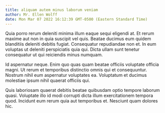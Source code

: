 ```yaml
---
title: aliquam autem minus laborum veniam
author: Mr. Ellen Wolff
date: Mon Mar 07 2022 16:12:39 GMT-0500 (Eastern Standard Time)
---
```

Quia porro rerum deleniti minima illum eaque sequi eligendi at. Et rerum maxime aut non in quia suscipit vel quis. Beatae ducimus eum quidem blanditiis deleniti debitis fugiat. Consequatur repudiandae non et. In eum voluptas ut deleniti perspiciatis quia qui. Dicta ullam sunt tenetur consequatur ut qui reiciendis minus numquam.

 Id aspernatur neque. Enim quo quas quam beatae officiis voluptate officia magni. Ut rerum et temporibus distinctio omnis qui et consequuntur. Nostrum nihil eum aspernatur voluptates ea. Voluptatum et ducimus molestiae ipsum nihil quaerat officiis qui.

 Quis laboriosam quaerat debitis beatae quibusdam optio tempore laborum quasi. Voluptate illo id modi corrupti dicta illum exercitationem tempora quod. Incidunt eum rerum quia aut temporibus et. Nesciunt quam dolores hic.